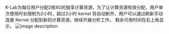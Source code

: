 K-Lab为每位用户分配2核8G的独享计算资源，为了让计算资源有效分配，用户单次使用时长限制为2小时，超过2小时 kernel 将自动断开，用户可以通过刷新手动连接 Kernel 分配到新的计算资源，继续开展分析工作。 剩余可用时间在右上角显示。 
![image description](https://cdn.kesci.com/images/lab_upload/1508379441239_13824.jpg)